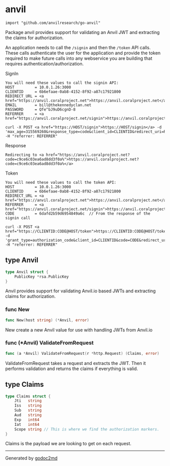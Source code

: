 
# anvil
    import "github.com/anvilresearch/go-anvil"

Package anvil provides support for validating an Anvil JWT and extracting
the claims for authorization.

An application needs to call the `/signin` and then the `/token` API calls.
These calls authenticate the user for the application and provide the token
required to make future calls into any webservice you are building that
requires authentication/authorization.

SignIn


	You will need these values to call the signin API:
	HOST         = 10.0.1.26:3000
	CLIENTID     = 6b6efaae-0ab8-4152-8f92-a87c17921800
	REDIRECT_URL = <a href="https://anvil.coralproject.net">https://anvil.coralproject.net</a>
	EMAIL        = bill@thekennedyclan.net
	PASSWORD     = Qfe^bJ9uD6cgnD-8
	REFERRER     = <a href="https://anvil.coralproject.net/signin">https://anvil.coralproject.net/signin</a>
	
	curl -X POST <a href="https://HOST/signin">https://HOST/signin</a> -d 'max_age=315569260&response_type=code&client_id=CLIENTID&redirect_uri=REDIRECT_URL&scope=openid%20profile%20email%20realm&provider=password&email=EMAIL&password=PASSWORD -H "referrer: REFERRER"

Response


	Redirecting to <a href="https://anvil.coralproject.net?code=c9ce6c03ea6ad8dd3f0a%">https://anvil.coralproject.net?code=c9ce6c03ea6ad8dd3f0a%</a>

Token


	You will need these values to call the token API:
	HOST         = 10.0.1.26:3000
	CLIENTID     = 6b6efaae-0ab8-4152-8f92-a87c17921800
	REDIRECT_URL = <a href="https://anvil.coralproject.net">https://anvil.coralproject.net</a>
	REFERRER     = <a href="https://anvil.coralproject.net/signin">https://anvil.coralproject.net/signin</a>
	CODE         = 6dafd2b59d6954849a6c  // From the response of the signin call
	
	curl -X POST <a href="https://CLIENTID:CODE@HOST/token">https://CLIENTID:CODE@HOST/token</a> -d 'grant_type=authorization_code&client_id=CLIENTID&code=CODE&redirect_uri=REDIRECT_URL' -H "referrer: REFERRER"







## type Anvil
``` go
type Anvil struct {
    PublicKey *rsa.PublicKey
}
```
Anvil provides support for validating Anvil.io based JWTs and extracting
claims for authorization.









### func New
``` go
func New(host string) (*Anvil, error)
```
New create a new Anvil value for use with handling JWTs from Anvil.io




### func (\*Anvil) ValidateFromRequest
``` go
func (a *Anvil) ValidateFromRequest(r *http.Request) (Claims, error)
```
ValidateFromRequest takes a request and extracts the JWT. Then it performs
validation and returns the claims if everything is valid.



## type Claims
``` go
type Claims struct {
    Jti   string
    Iss   string
    Sub   string
    Aud   string
    Exp   int64
    Iat   int64
    Scope string // This is where we find the authorization markers.
}
```
Claims is the payload we are looking to get on each request.

















- - -
Generated by [godoc2md](http://godoc.org/github.com/davecheney/godoc2md)